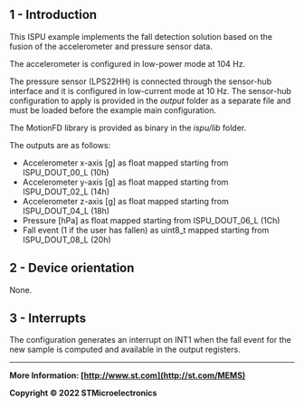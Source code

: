 ## 1 - Introduction

This ISPU example implements the fall detection solution based on the fusion of the accelerometer and pressure sensor data.

The accelerometer is configured in low-power mode at 104 Hz.

The pressure sensor (LPS22HH) is connected through the sensor-hub interface and it is configured in low-current mode at 10 Hz. The sensor-hub configuration to apply is provided in the *output* folder as a separate file and must be loaded before the example main configuration.

The MotionFD library is provided as binary in the *ispu/lib* folder.

The outputs are as follows:

* Accelerometer x-axis [g] as float mapped starting from ISPU_DOUT_00_L (10h)
* Accelerometer y-axis [g] as float mapped starting from ISPU_DOUT_02_L (14h)
* Accelerometer z-axis [g] as float mapped starting from ISPU_DOUT_04_L (18h)
* Pressure [hPa] as float mapped starting from ISPU_DOUT_06_L (1Ch)
* Fall event (1 if the user has fallen) as uint8_t mapped starting from ISPU_DOUT_08_L (20h)


## 2 - Device orientation

None.


## 3 - Interrupts

The configuration generates an interrupt on INT1 when the fall event for the new sample is computed and available in the output registers.

------

**More Information: [http://www.st.com](http://st.com/MEMS)**

**Copyright © 2022 STMicroelectronics**